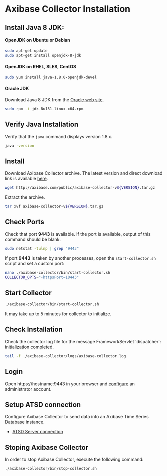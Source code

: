 # Axibase Collector Installation

## Install Java 8 JDK:

#### OpenJDK on Ubuntu or Debian

```sh
sudo apt-get update
sudo apt-get install openjdk-8-jdk
```

#### OpenJDK on RHEL, SLES, CentOS

```sh
sudo yum install java-1.8.0-openjdk-devel
```

#### Oracle JDK

Download Java 8 JDK from the [Oracle web site](http://www.oracle.com/technetwork/java/javase/downloads/jdk8-downloads-2133151.html).

```sh
sudo rpm -i jdk-8u131-linux-x64.rpm
```

## Verify Java Installation

Verify that the `java` command displays version 1.8.x.

```sh
java -version
```

## Install

Download Axibase Collector archive. The latest version and direct download link is available  [here](https://axibase.com/public/axibase-collector_latest.htm).

```sh
wget http://axibase.com/public/axibase-collector-v${VERSION}.tar.gz
```

Extract the archive.

```sh
tar xvf axibase-collector-v${VERSION}.tar.gz
```

## Check Ports

Check that port **9443** is available. If the port is available, output of this command should be blank.

```sh
sudo netstat -tulnp | grep "9443"
```

If port **9443** is taken by another processes, open the `start-collector.sh` script and set a custom port:

```sh
nano ./axibase-collector/bin/start-collector.sh
COLLECTOR_OPTS="-httpsPort=10443"
```

## Start Collector

```sh
./axibase-collector/bin/start-collector.sh
```

It may take up to 5 minutes for collector to initialize.

## Check Installation

Check the collector log file for the message FrameworkServlet 'dispatcher': initialization completed.

```sh
tail -f ./axibase-collector/logs/axibase-collector.log
```

## Login

Open https://hostname:9443 in your browser and [configure](configure-administrator-account.md) an administrator account.

## Setup ATSD connection

Configure Axibase Collector to send data into an Axibase Time Series Database instance.

*   [ATSD Server connection](atsd-server-connection.md)

## Stoping Axibase Collector

In order to stop Axibase Collector, execute the following command:

```sh
./axibase-collector/bin/stop-collector.sh
```

